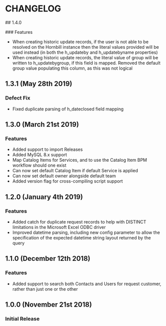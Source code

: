 # CHANGELOG

## 1.4.0

### Features

- When creating historic update records, if the user is not able to be resolved on the Hornbill instance then the literal values provided will be used instead (in both the h_updateby and h_updatebyname properties)
- When creating historic update records, the literal value of group will be written to h_updatebygroup, if this field is mapped. Removed the default group value populating this column, as this was not logical

## 1.3.1 (May 28th 2019)

### Defect Fix

- Fixed duplicate parsing of h_dateclosed field mapping

## 1.3.0 (March 21st 2019)

### Features

- Added support to import Releases
- Added MySQL 8.x support
- Map Catalog Items for Services, and to use the Catalog Item BPM workflow should one exist
- Can now set default Catalog Item if default Service is applied
- Can now set default owner alongside default team
- Added version flag for cross-compiling script support

## 1.2.0 (January 4th 2019)

### Features

- Added catch for duplicate request records to help with DISTINCT limitations in the Microsoft Excel ODBC driver
- Improved datetime parsing, including new config parameter to allow the specification of the expected datetime string layout returned by the query

## 1.1.0 (December 12th 2018)

### Features

- Added support to search both Contacts and Users for request customer, rather than just one or the other

## 1.0.0 (November 21st 2018)

### Initial Release